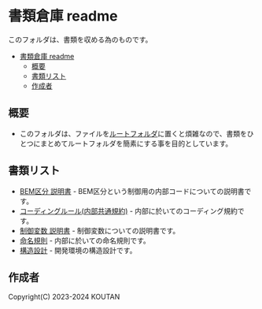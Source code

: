 # 書類倉庫 readme

このフォルダは、書類を収める為のものです。

- [書類倉庫 readme](#書類倉庫-readme)
  - [概要](#概要)
  - [書類リスト](#書類リスト)
  - [作成者](#作成者)

## 概要

- このフォルダは、ファイルを[ルートフォルダ](../README.md)に置くと煩雑なので、書類をひとつにまとめてルートフォルダを簡素にする事を目的としています。

## 書類リスト

- [BEM区分 説明書](./bemclass.md) - BEM区分という制御用の内部コードについての説明書です。
- [コーディングルール(内部共通規約)](./codingrules.md) - 内部に於いてのコーディング規約です。
- [制御変数 説明書](./config.md) - 制御変数についての説明書です。
- [命名規則](./namingconvention.md) - 内部に於いての命名規則です。
- [構造設計](./structuraldesign.md) - 開発環境の構造設計です。

## 作成者

Copyright(C) 2023-2024 KOUTAN
